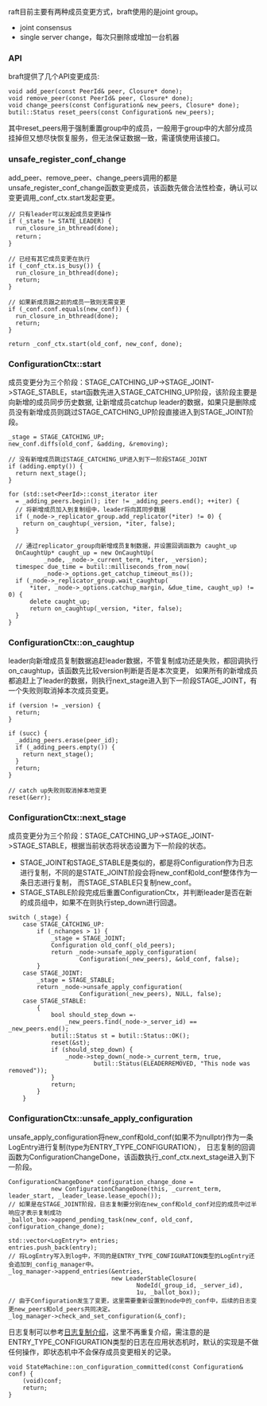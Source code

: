 raft目前主要有两种成员变更方式，braft使用的是joint group。
- joint consensus
- single server change，每次只删除或增加一台机器

### API
braft提供了几个API变更成员:
```
void add_peer(const PeerId& peer, Closure* done);
void remove_peer(const PeerId& peer, Closure* done);
void change_peers(const Configuration& new_peers, Closure* done);
butil::Status reset_peers(const Configuration& new_peers);
```
其中reset_peers用于强制重置group中的成员，一般用于group中的大部分成员挂掉但又想尽快恢复服务，但无法保证数据一致，需谨慎使用该接口。

### unsafe_register_conf_change
add_peer、remove_peer、change_peers调用的都是unsafe_register_conf_change函数变更成员，该函数先做合法性检查，确认可以变更调用_conf_ctx.start发起变更。
```
// 只有leader可以发起成员变更操作
if (_state != STATE_LEADER) {
  run_closure_in_bthread(done);
  return；
}

// 已经有其它成员变更在执行
if (_conf_ctx.is_busy()) {
  run_closure_in_bthread(done);
  return;
}

// 如果新成员跟之前的成员一致则无需变更
if (_conf.conf.equals(new_conf)) {
  run_closure_in_bthread(done);
  return;
}

return _conf_ctx.start(old_conf, new_conf, done);
```

### ConfigurationCtx::start
成员变更分为三个阶段：STAGE_CATCHING_UP->STAGE_JOINT->STAGE_STABLE，start函数先进入STAGE_CATCHING_UP阶段，该阶段主要是向新增的成员同步历史数据, 
让新增成员catchup leader的数据，如果只是删除成员没有新增成员则跳过STAGE_CATCHING_UP阶段直接进入到STAGE_JOINT阶段。

```
_stage = STAGE_CATCHING_UP;
new_conf.diffs(old_conf, &adding, &removing);

// 没有新增成员跳过STAGE_CATCHING_UP进入到下一阶段STAGE_JOINT
if (adding.empty()) {
  return next_stage();
}

for (std::set<PeerId>::const_iterator iter
  = _adding_peers.begin(); iter != _adding_peers.end(); ++iter) {
  // 将新增成员加入到复制组中，leader将向其同步数据
  if (_node->_replicator_group.add_replicator(*iter) != 0) {
    return on_caughtup(_version, *iter, false);
  }

  // 通过replicator_group向新增成员复制数据，并设置回调函数为 caught_up
  OnCaughtUp* caught_up = new OnCaughtUp(
          _node, _node->_current_term, *iter, _version);
  timespec due_time = butil::milliseconds_from_now(
          _node->_options.get_catchup_timeout_ms());
  if (_node->_replicator_group.wait_caughtup(
      *iter, _node->_options.catchup_margin, &due_time, caught_up) != 0) {
      delete caught_up;
      return on_caughtup(_version, *iter, false);
  }
}
```

### ConfigurationCtx::on_caughtup
leader向新增成员复制数据追赶leader数据，不管复制成功还是失败，都回调执行on_caughtup，该函数先比较version判断是否是本次变更， 
如果所有的新增成员都追赶上了leader的数据，则执行next_stage进入到下一阶段STAGE_JOINT，有一个失败则取消掉本次成员变更。
```
if (version != _version) {
  return;
}

if (succ) {
  _adding_peers.erase(peer_id);
  if (_adding_peers.empty()) {
    return next_stage();
  }
  return;
}

// catch up失败则取消掉本地变更
reset(&err);
```

### ConfigurationCtx::next_stage
成员变更分为三个阶段：STAGE_CATCHING_UP->STAGE_JOINT->STAGE_STABLE，根据当前状态将状态设置为下一阶段的状态。
- STAGE_JOINT和STAGE_STABLE是类似的，都是将Configuration作为日志进行复制，不同的是STATE_JOINT阶段会将new_conf和old_conf整体作为一条日志进行复制，
  而STAGE_STABLE只复制new_conf。
- STAGE_STABLE阶段完成后重置ConfigurationCtx，并判断leader是否在新的成员组中，如果不在则执行step_down进行回退。
```
switch (_stage) {
    case STAGE_CATCHING_UP:
        if (_nchanges > 1) {
            _stage = STAGE_JOINT;
            Configuration old_conf(_old_peers);
            return _node->unsafe_apply_configuration(
                    Configuration(_new_peers), &old_conf, false);
        }
    case STAGE_JOINT:
        _stage = STAGE_STABLE;
        return _node->unsafe_apply_configuration(
                    Configuration(_new_peers), NULL, false);
    case STAGE_STABLE:
        {
            bool should_step_down =-
                _new_peers.find(_node->_server_id) == _new_peers.end();
            butil::Status st = butil::Status::OK();
            reset(&st);
            if (should_step_down) {
                _node->step_down(_node->_current_term, true,
                        butil::Status(ELEADERREMOVED, "This node was removed"));
            }
            return;
        }
    }
```

### ConfigurationCtx::unsafe_apply_configuration
unsafe_apply_configuration将new_conf和old_conf(如果不为nullptr)作为一条LogEntry进行复制(type为ENTRY_TYPE_CONFIGURATION）， 
日志复制的回调函数为ConfigurationChangeDone，该函数执行_conf_ctx.next_stage进入到下一阶段。

```
ConfigurationChangeDone* configuration_change_done =
            new ConfigurationChangeDone(this, _current_term, leader_start, _leader_lease.lease_epoch());
// 如果是在STAGE_JOINT阶段，日志复制要分别在new_conf和old_conf对应的成员中过半响应才表示复制成功
_ballot_box->append_pending_task(new_conf, old_conf, configuration_change_done);

std::vector<LogEntry*> entries;
entries.push_back(entry);
// 将LogEntry写入到log中，不同的是ENTRY_TYPE_CONFIGURATION类型的LogEntry还会追加到_config_manager中。
_log_manager->append_entries(&entries,
                             new LeaderStableClosure(
                                    NodeId(_group_id, _server_id),
                                    1u, _ballot_box));
// 由于Configuration发生了变更，这里需要重新设置到node中的_conf中，后续的日志变更new_peers和old_peers共同决定。
_log_manager->check_and_set_configuration(&_conf);
```

日志复制可以参考[日志复制介绍](https://github.com/xingzishan/braft-analysis/blob/main/3.log.md)，这里不再重复介绍，需注意的是ENTRY_TYPE_CONFIGURATION类型的日志在应用状态机时，默认的实现是不做任何操作，即状态机中不会保存成员变更相关的记录。
```
void StateMachine::on_configuration_committed(const Configuration& conf) {
    (void)conf;
    return;
}
```
